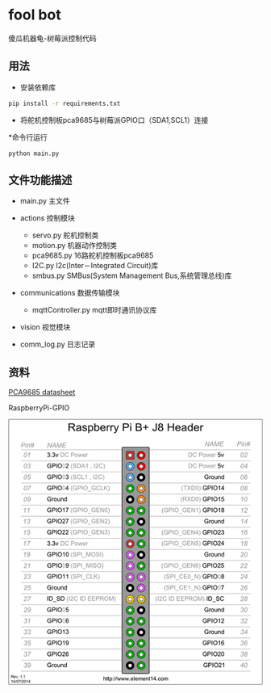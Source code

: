 # fool bot

傻瓜机器龟-树莓派控制代码

## 用法

* 安装依赖库
```bash
pip install -r requirements.txt
```

* 将舵机控制板pca9685与树莓派GPIO口（SDA1,SCL1）连接

*命令行运行
```
python main.py
```

## 文件功能描述

* main.py 主文件

* actions 控制模块
    * servo.py 舵机控制类
    * motion.py 机器动作控制类
    * pca9685.py 16路舵机控制板pca9685
    * I2C.py I2c(Inter－Integrated Circuit)库
    * smbus.py SMBus(System Management Bus,系统管理总线)库
    
* communications 数据传输模块
    * mqttController.py mqtt即时通讯协议库

* vision 视觉模块

* comm_log.py 日志记录

## 资料
[PCA9685 datasheet](https://cdn-shop.adafruit.com/datasheets/PCA9685.pdf)

RaspberryPi-GPIO

![RaspberryPi-GPIO](doc/Pi-GPIO-pins.png)
